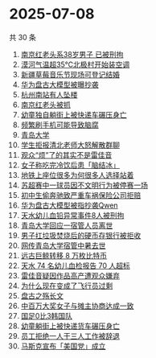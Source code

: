 # 2025-07-08

共 30 条

<!-- BEGIN ZHIHUSEARCH -->
<!-- 最后更新时间 Tue Jul 08 2025 19:16:38 GMT+0800 (China Standard Time) -->

1. [南京红老头系38岁男子 已被刑拘](https://www.zhihu.com/search?q=%E5%8D%97%E4%BA%AC%E7%BA%A2%E8%80%81%E5%A4%B4%E7%B3%BB38%E5%B2%81%E7%94%B7%E5%AD%90%20%E5%B7%B2%E8%A2%AB%E5%88%91%E6%8B%98)
1. [漠河气温超35℃北极村开始装空调](https://www.zhihu.com/search?q=%E6%BC%A0%E6%B2%B3%E6%B0%94%E6%B8%A9%E8%B6%8535%E2%84%83%E5%8C%97%E6%9E%81%E6%9D%91%E5%BC%80%E5%A7%8B%E8%A3%85%E7%A9%BA%E8%B0%83)
1. [新疆草莓音乐节现场可登记结婚](https://www.zhihu.com/search?q=%E6%96%B0%E7%96%86%E8%8D%89%E8%8E%93%E9%9F%B3%E4%B9%90%E8%8A%82%E7%8E%B0%E5%9C%BA%E5%8F%AF%E7%99%BB%E8%AE%B0%E7%BB%93%E5%A9%9A)
1. [华为盘古大模型被曝抄袭](https://www.zhihu.com/search?q=%E5%8D%8E%E4%B8%BA%E7%9B%98%E5%8F%A4%E5%A4%A7%E6%A8%A1%E5%9E%8B%E8%A2%AB%E6%9B%9D%E6%8A%84%E8%A2%AD)
1. [杭州南站有人坠楼](https://www.zhihu.com/search?q=%E6%9D%AD%E5%B7%9E%E5%8D%97%E7%AB%99%E6%9C%89%E4%BA%BA%E5%9D%A0%E6%A5%BC)
1. [南京红老头被抓](https://www.zhihu.com/search?q=%E5%8D%97%E4%BA%AC%E7%BA%A2%E8%80%81%E5%A4%B4%E8%A2%AB%E6%8A%93)
1. [幼童独自躺街上被快递车碾压身亡](https://www.zhihu.com/search?q=%E5%B9%BC%E7%AB%A5%E7%8B%AC%E8%87%AA%E8%BA%BA%E8%A1%97%E4%B8%8A%E8%A2%AB%E5%BF%AB%E9%80%92%E8%BD%A6%E7%A2%BE%E5%8E%8B%E8%BA%AB%E4%BA%A1)
1. [频繁刷手机可能导致脑腐](https://www.zhihu.com/search?q=%E9%A2%91%E7%B9%81%E5%88%B7%E6%89%8B%E6%9C%BA%E5%8F%AF%E8%83%BD%E5%AF%BC%E8%87%B4%E8%84%91%E8%85%90)
1. [青岛大学](https://www.zhihu.com/search?q=%E9%9D%92%E5%B2%9B%E5%A4%A7%E5%AD%A6)
1. [学生拒报清北老师大怒解散群聊](https://www.zhihu.com/search?q=%E5%AD%A6%E7%94%9F%E6%8B%92%E6%8A%A5%E6%B8%85%E5%8C%97%E8%80%81%E5%B8%88%E5%A4%A7%E6%80%92%E8%A7%A3%E6%95%A3%E7%BE%A4%E8%81%8A)
1. [观众“烦”了的其实不是雷佳音](https://www.zhihu.com/search?q=%E8%A7%82%E4%BC%97%E2%80%9C%E7%83%A6%E2%80%9D%E4%BA%86%E7%9A%84%E5%85%B6%E5%AE%9E%E4%B8%8D%E6%98%AF%E9%9B%B7%E4%BD%B3%E9%9F%B3)
1. [女子称吃完冷饮后患「脑结冰」](https://www.zhihu.com/search?q=%E5%A5%B3%E5%AD%90%E7%A7%B0%E5%90%83%E5%AE%8C%E5%86%B7%E9%A5%AE%E5%90%8E%E6%82%A3%E3%80%8C%E8%84%91%E7%BB%93%E5%86%B0%E3%80%8D)
1. [地铁上座位很多为何很多人选择站着](https://www.zhihu.com/search?q=%E5%9C%B0%E9%93%81%E4%B8%8A%E5%BA%A7%E4%BD%8D%E5%BE%88%E5%A4%9A%E4%B8%BA%E4%BD%95%E5%BE%88%E5%A4%9A%E4%BA%BA%E9%80%89%E6%8B%A9%E7%AB%99%E7%9D%80)
1. [苏超赛中一球员因不文明行为被停赛一场](https://www.zhihu.com/search?q=%E8%8B%8F%E8%B6%85%E8%B5%9B%E4%B8%AD%E4%B8%80%E7%90%83%E5%91%98%E5%9B%A0%E4%B8%8D%E6%96%87%E6%98%8E%E8%A1%8C%E4%B8%BA%E8%A2%AB%E5%81%9C%E8%B5%9B%E4%B8%80%E5%9C%BA)
1. [初中生偷奔驰致严重车祸保险公司拒赔](https://www.zhihu.com/search?q=%E5%88%9D%E4%B8%AD%E7%94%9F%E5%81%B7%E5%A5%94%E9%A9%B0%E8%87%B4%E4%B8%A5%E9%87%8D%E8%BD%A6%E7%A5%B8%E4%BF%9D%E9%99%A9%E5%85%AC%E5%8F%B8%E6%8B%92%E8%B5%94)
1. [华为盘古大模型被指抄袭Qwen](https://www.zhihu.com/search?q=%E5%8D%8E%E4%B8%BA%E7%9B%98%E5%8F%A4%E5%A4%A7%E6%A8%A1%E5%9E%8B%E8%A2%AB%E6%8C%87%E6%8A%84%E8%A2%ADQwen)
1. [天水幼儿血铅异常事件8人被刑拘](https://www.zhihu.com/search?q=%E5%A4%A9%E6%B0%B4%E5%B9%BC%E5%84%BF%E8%A1%80%E9%93%85%E5%BC%82%E5%B8%B8%E4%BA%8B%E4%BB%B68%E4%BA%BA%E8%A2%AB%E5%88%91%E6%8B%98)
1. [青岛大学回应一宿管人员离世](https://www.zhihu.com/search?q=%E9%9D%92%E5%B2%9B%E5%A4%A7%E5%AD%A6%E5%9B%9E%E5%BA%94%E4%B8%80%E5%AE%BF%E7%AE%A1%E4%BA%BA%E5%91%98%E7%A6%BB%E4%B8%96)
1. [男子扛垃圾焚烧后的硬币存银行被拒收](https://www.zhihu.com/search?q=%E7%94%B7%E5%AD%90%E6%89%9B%E5%9E%83%E5%9C%BE%E7%84%9A%E7%83%A7%E5%90%8E%E7%9A%84%E7%A1%AC%E5%B8%81%E5%AD%98%E9%93%B6%E8%A1%8C%E8%A2%AB%E6%8B%92%E6%94%B6)
1. [网传青岛大学宿管中暑去世](https://www.zhihu.com/search?q=%E7%BD%91%E4%BC%A0%E9%9D%92%E5%B2%9B%E5%A4%A7%E5%AD%A6%E5%AE%BF%E7%AE%A1%E4%B8%AD%E6%9A%91%E5%8E%BB%E4%B8%96)
1. [远古巨鲸转移 8 万枚比特币](https://www.zhihu.com/search?q=%E8%BF%9C%E5%8F%A4%E5%B7%A8%E9%B2%B8%E8%BD%AC%E7%A7%BB%208%20%E4%B8%87%E6%9E%9A%E6%AF%94%E7%89%B9%E5%B8%81)
1. [天水 74 名幼儿血检报告 70 人超标](https://www.zhihu.com/search?q=%E5%A4%A9%E6%B0%B4%2074%20%E5%90%8D%E5%B9%BC%E5%84%BF%E8%A1%80%E6%A3%80%E6%8A%A5%E5%91%8A%2070%20%E4%BA%BA%E8%B6%85%E6%A0%87)
1. [雷佳音疑因作品高产遭观众嫌弃](https://www.zhihu.com/search?q=%E9%9B%B7%E4%BD%B3%E9%9F%B3%E7%96%91%E5%9B%A0%E4%BD%9C%E5%93%81%E9%AB%98%E4%BA%A7%E9%81%AD%E8%A7%82%E4%BC%97%E5%AB%8C%E5%BC%83)
1. [为什么现在变成了飞行员过剩](https://www.zhihu.com/search?q=%E4%B8%BA%E4%BB%80%E4%B9%88%E7%8E%B0%E5%9C%A8%E5%8F%98%E6%88%90%E4%BA%86%E9%A3%9E%E8%A1%8C%E5%91%98%E8%BF%87%E5%89%A9)
1. [盘古之殇长文](https://www.zhihu.com/search?q=%E7%9B%98%E5%8F%A4%E4%B9%8B%E6%AE%87%E9%95%BF%E6%96%87)
1. [中百万大奖女子与摊主协商达成一致](https://www.zhihu.com/search?q=%E4%B8%AD%E7%99%BE%E4%B8%87%E5%A4%A7%E5%A5%96%E5%A5%B3%E5%AD%90%E4%B8%8E%E6%91%8A%E4%B8%BB%E5%8D%8F%E5%95%86%E8%BE%BE%E6%88%90%E4%B8%80%E8%87%B4)
1. [国足0比3韩国队](https://www.zhihu.com/search?q=%E5%9B%BD%E8%B6%B30%E6%AF%943%E9%9F%A9%E5%9B%BD%E9%98%9F)
1. [幼童躺街上被快递货车碾压身亡](https://www.zhihu.com/search?q=%E5%B9%BC%E7%AB%A5%E8%BA%BA%E8%A1%97%E4%B8%8A%E8%A2%AB%E5%BF%AB%E9%80%92%E8%B4%A7%E8%BD%A6%E7%A2%BE%E5%8E%8B%E8%BA%AB%E4%BA%A1)
1. [员工拒绝一人干三人工作被辞退](https://www.zhihu.com/search?q=%E5%91%98%E5%B7%A5%E6%8B%92%E7%BB%9D%E4%B8%80%E4%BA%BA%E5%B9%B2%E4%B8%89%E4%BA%BA%E5%B7%A5%E4%BD%9C%E8%A2%AB%E8%BE%9E%E9%80%80)
1. [马斯克宣布「美国党」成立](https://www.zhihu.com/search?q=%E9%A9%AC%E6%96%AF%E5%85%8B%E5%AE%A3%E5%B8%83%E3%80%8C%E7%BE%8E%E5%9B%BD%E5%85%9A%E3%80%8D%E6%88%90%E7%AB%8B)

<!-- END ZHIHUSEARCH -->
